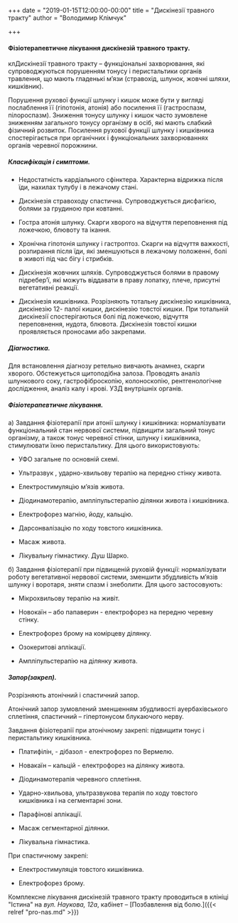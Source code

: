 +++
date = "2019-01-15T12:00:00-00:00"
title = "Дискінезії травного тракту"
author = "Володимир Клімчук"

+++



#### Фізіотерапевтичне лікування дискінезій травного тракту.
 
клДискінезії травного тракту – функціональні захворювання, які супроводжуються порушенням тонусу і перистальтики органів травлення, що мають гладенькі м’язи (стравохід, шлунок, жовчні шляхи, кишківник).

Порушення рухової функції шлунку і кишок може бути у вигляді послаблення її (гіпотонія, атонія) або посилення її (гастроспазм, пілороспазм). Зниження тонусу шлунку і кишок часто зумовлене зниженням загального тонусу організму в осіб, які мають слабкий фізичний розвиток. Посилення рухової функції шлунку і кишківника спостерігається при органічних і функціональних захворюваннях органів черевної порожнини.

##### Класифікація і симптоми.

*	Недостатність кардіального сфінктера. Характерна відрижка після їди, нахилах тулубу і в лежачому стані.

*	Дискінезія стравоходу спастична. Супроводжується дисфагією, болями за грудиною при ковтанні.

*	Гостра атонія шлунку. Скарги хворого на відчуття переповнення під ложечкою, блювоту та ікання.

*	Хронічна гіпотонія шлунку і гастроптоз. Скарги на відчуття важкості, розпирання після їди, які зменшуються в лежачому положенні, болі в животі під час бігу і стрибків.

*	Дискінезія жовчних шляхів. Супроводжується болями в правому підребер’ї, які можуть віддавати в праву лопатку, плече, присутні вегетативні реакції.

*	Дискінезія кишківника. Розрізняють тотальну дискінезію кишківника, дискінезію 12- палої кишки, дискінезію товстої кишки. При тотальній дискінезії спостерігаються болі під ложечкою, відчуття переповнення, нудота, блювота. Дискінезія товстої кишки проявляється проносами або закрепами.

##### Діагностика.

 Для встановлення діагнозу ретельно вивчають анамнез, скарги хворого. Обстежується щитоподібна залоза. Проводять аналіз шлункового соку, гастрофіброскопію, колоноскопію, рентгенологічне дослідження, аналіз калу і крові. УЗД внутрішніх органів.
 
##### Фізіотерапевтичне лікування. 

  
а)  Завдання фізіотерапії при атонії шлунку і кишківника: нормалізувати функціональний стан нервової системи, підвищити загальний тонус організму, а також тонус черевної стінки, шлунку і кишківника, стимулювати їхню перистальтику. Для цього використовують: 

* УФО загальне по основній схемі.

* Ультразвук , ударно-хвильову терапію на передню стінку живота.

* Електростимуляцію м’язів живота.

* Діодинамотерапію, ампліпульстерапію ділянки живота і кишківника.

* Електрофорез магнію, йоду, кальцію.

* Дарсонвалізацію по ходу товстого кишківника.

* Масаж живота.

* Лікувальну гімнастику. Душ Шарко.

б)  Завдання фізіотерапії при підвищеній руховій функції: нормалізувати роботу вегетативної нервової системи, зменшити збудливість м’язів шлунку і воротаря, зняти спазм і знеболити. Для цього застосовують:

* Мікрохвильову терапію на живіт.
 
* Новокаїн – або папаверин - електрофорез на передню черевну стінку.

* Електрофорез брому на комірцеву ділянку.

* Озокеритові аплікації.

* Ампліпульстерапію на ділянку живота.

##### Запор(закреп).

 Розрізняють атонічний і спастичний запор. 
 
 Атонічний запор зумовлений зменшенням збудливості ауербахівського сплетіння, спастичний – гіпертонусом блукаючого нерву.
 
 Завдання фізіотерапії при атонічному закрепі: підвищити тонус і перистальтику кишківника.
 
*	Платифілін, - дібазол - електрофорез по Вермелю.

*	Новакаїн – кальцій - електрофорез на ділянку живота.

*	Діодинамотерапія черевного сплетіння.

*	Ударно-хвильова, ультразвукова терапія по ходу товстого кишківника і на сегментарні зони. 

*	Парафінові аплікації. 

*	Масаж сегментарної ділянки.

*	Лікувальна гімнастика.

При спастичному закрепі:

* Електростимуляція товстого кишківника.

*	Електрофорез брому.

Комплексне лікування дискінезій травного тракту проводиться в клініці "Істина" на *вул. Наукова, 12а*,  кабінет – [Позбавлення від болю.]({{< relref "pro-nas.md" >}}) 